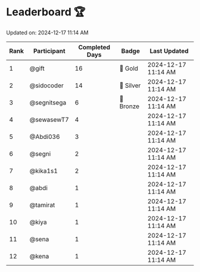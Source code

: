 # Leaderboard 🏆

Updated on: 2024-12-17 11:14 AM

| Rank | Participant       | Completed Days | Badge      | Last Updated         |
|------|-------------------|----------------|------------|----------------------|
| 1    | @gift             | 16             | 🏅 Gold     | 2024-12-17 11:14 AM |
| 2    | @sidocoder        | 14             | 🥈 Silver   | 2024-12-17 11:14 AM |
| 3    | @segnitsega       | 6              | 🥉 Bronze   | 2024-12-17 11:14 AM |
| 4    | @sewasewT7        | 4              |            | 2024-12-17 11:14 AM |
| 5    | @Abdi036          | 3              |            | 2024-12-17 11:14 AM |
| 6    | @segni            | 2              |            | 2024-12-17 11:14 AM |
| 7    | @kika1s1          | 2              |            | 2024-12-17 11:14 AM |
| 8    | @abdi             | 1              |            | 2024-12-17 11:14 AM |
| 9    | @tamirat          | 1              |            | 2024-12-17 11:14 AM |
| 10   | @kiya             | 1              |            | 2024-12-17 11:14 AM |
| 11   | @sena             | 1              |            | 2024-12-17 11:14 AM |
| 12   | @kena             | 1              |            | 2024-12-17 11:14 AM |
